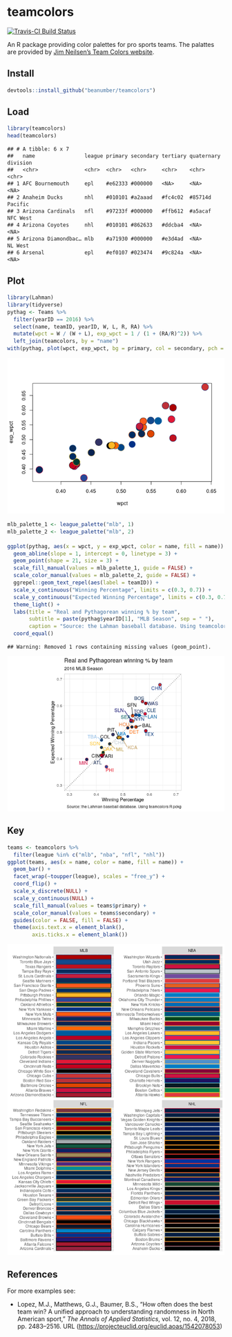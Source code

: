 teamcolors
================

[![Travis-CI Build
Status](https://travis-ci.org/beanumber/teamcolors.svg?branch=master)](https://travis-ci.org/beanumber/teamcolors)

An R package providing color palettes for pro sports teams. The palattes
are provided by [Jim Neilsen’s Team Colors
website](http://jim-nielsen.com/teamcolors/).

## Install

``` r
devtools::install_github("beanumber/teamcolors")
```

## Load

``` r
library(teamcolors)
head(teamcolors)
```

    ## # A tibble: 6 x 7
    ##   name                league primary secondary tertiary quaternary division
    ##   <chr>               <chr>  <chr>   <chr>     <chr>    <chr>      <chr>   
    ## 1 AFC Bournemouth     epl    #e62333 #000000   <NA>     <NA>       <NA>    
    ## 2 Anaheim Ducks       nhl    #010101 #a2aaad   #fc4c02  #85714d    Pacific 
    ## 3 Arizona Cardinals   nfl    #97233f #000000   #ffb612  #a5acaf    NFC West
    ## 4 Arizona Coyotes     nhl    #010101 #862633   #ddcba4  <NA>       <NA>    
    ## 5 Arizona Diamondbac… mlb    #a71930 #000000   #e3d4ad  <NA>       NL West 
    ## 6 Arsenal             epl    #ef0107 #023474   #9c824a  <NA>       <NA>

## Plot

``` r
library(Lahman)
library(tidyverse)
pythag <- Teams %>%
  filter(yearID == 2016) %>%
  select(name, teamID, yearID, W, L, R, RA) %>%
  mutate(wpct = W / (W + L), exp_wpct = 1 / (1 + (RA/R)^2)) %>%
  left_join(teamcolors, by = "name")
with(pythag, plot(wpct, exp_wpct, bg = primary, col = secondary, pch = 21, cex = 3))
```

![](README_files/figure-gfm/base-r-1.png)<!-- -->

``` r
mlb_palette_1 <- league_palette("mlb", 1)
mlb_palette_2 <- league_palette("mlb", 2)

ggplot(pythag, aes(x = wpct, y = exp_wpct, color = name, fill = name)) + 
  geom_abline(slope = 1, intercept = 0, linetype = 3) + 
  geom_point(shape = 21, size = 3) + 
  scale_fill_manual(values = mlb_palette_1, guide = FALSE) + 
  scale_color_manual(values = mlb_palette_2, guide = FALSE) + 
  ggrepel::geom_text_repel(aes(label = teamID)) + 
  scale_x_continuous("Winning Percentage", limits = c(0.3, 0.7)) + 
  scale_y_continuous("Expected Winning Percentage", limits = c(0.3, 0.7)) + 
  theme_light() +
  labs(title = "Real and Pythagorean winning % by team",
       subtitle = paste(pythag$yearID[1], "MLB Season", sep = " "),
       caption = "Source: the Lahman baseball database. Using teamcolors R pckg") +
  coord_equal()
```

    ## Warning: Removed 1 rows containing missing values (geom_point).

![](README_files/figure-gfm/ggplot-1.png)<!-- -->

## Key

``` r
teams <- teamcolors %>%
  filter(league %in% c("mlb", "nba", "nfl", "nhl"))
ggplot(teams, aes(x = name, color = name, fill = name)) + 
  geom_bar() +
  facet_wrap(~toupper(league), scales = "free_y") +
  coord_flip() + 
  scale_x_discrete(NULL) + 
  scale_y_continuous(NULL) + 
  scale_fill_manual(values = teams$primary) + 
  scale_color_manual(values = teams$secondary) + 
  guides(color = FALSE, fill = FALSE) + 
  theme(axis.text.x = element_blank(), 
        axis.ticks.x = element_blank())
```

![](README_files/figure-gfm/teamcolors-1.png)<!-- -->

## References

For more examples see:

  - Lopez, M.J., Matthews, G.J., Baumer, B.S., “How often does the best
    team win? A unified approach to understanding randomness in North
    American sport,” *The Annals of Applied Statistics*, vol. 12, no. 4,
    2018, pp. 2483–2516. URL
    (<https://projecteuclid.org/euclid.aoas/1542078053>)
